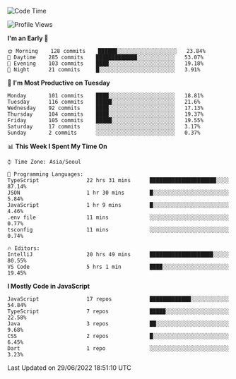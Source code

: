 <!--START_SECTION:waka-->
![Code Time](http://img.shields.io/badge/Code%20Time-0%20secs-blue)

![Profile Views](http://img.shields.io/badge/Profile%20Views-0-blue)

**I'm an Early 🐤** 

```text
🌞 Morning    128 commits    ██████░░░░░░░░░░░░░░░░░░░   23.84% 
🌆 Daytime    285 commits    █████████████░░░░░░░░░░░░   53.07% 
🌃 Evening    103 commits    ████░░░░░░░░░░░░░░░░░░░░░   19.18% 
🌙 Night      21 commits     █░░░░░░░░░░░░░░░░░░░░░░░░   3.91%

```
📅 **I'm Most Productive on Tuesday** 

```text
Monday       101 commits    ████░░░░░░░░░░░░░░░░░░░░░   18.81% 
Tuesday      116 commits    █████░░░░░░░░░░░░░░░░░░░░   21.6% 
Wednesday    92 commits     ████░░░░░░░░░░░░░░░░░░░░░   17.13% 
Thursday     104 commits    ████░░░░░░░░░░░░░░░░░░░░░   19.37% 
Friday       105 commits    █████░░░░░░░░░░░░░░░░░░░░   19.55% 
Saturday     17 commits     ░░░░░░░░░░░░░░░░░░░░░░░░░   3.17% 
Sunday       2 commits      ░░░░░░░░░░░░░░░░░░░░░░░░░   0.37%

```


📊 **This Week I Spent My Time On** 

```text
⌚︎ Time Zone: Asia/Seoul

💬 Programming Languages: 
TypeScript               22 hrs 31 mins      █████████████████████░░░░   87.14% 
JSON                     1 hr 30 mins        █░░░░░░░░░░░░░░░░░░░░░░░░   5.84% 
JavaScript               1 hr 9 mins         █░░░░░░░░░░░░░░░░░░░░░░░░   4.46% 
.env file                11 mins             ░░░░░░░░░░░░░░░░░░░░░░░░░   0.77% 
tsconfig                 11 mins             ░░░░░░░░░░░░░░░░░░░░░░░░░   0.74%

🔥 Editors: 
IntelliJ                 20 hrs 49 mins      ████████████████████░░░░░   80.55% 
VS Code                  5 hrs 1 min         ████░░░░░░░░░░░░░░░░░░░░░   19.45%

```

**I Mostly Code in JavaScript** 

```text
JavaScript               17 repos            █████████████░░░░░░░░░░░░   54.84% 
TypeScript               7 repos             █████░░░░░░░░░░░░░░░░░░░░   22.58% 
Java                     3 repos             ██░░░░░░░░░░░░░░░░░░░░░░░   9.68% 
CSS                      2 repos             █░░░░░░░░░░░░░░░░░░░░░░░░   6.45% 
Dart                     1 repo              ░░░░░░░░░░░░░░░░░░░░░░░░░   3.23%

```



 Last Updated on 29/06/2022 18:51:10 UTC
<!--END_SECTION:waka-->
